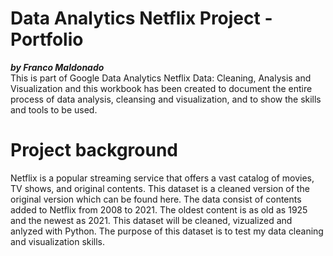 # **Data Analytics Netflix Project - Portfolio**

***by Franco Maldonado*** <br>
This is part of Google Data Analytics Netflix Data: Cleaning, Analysis and Visualization and this workbook has been created to document the entire process of data analysis, cleansing and visualization, and to show the skills and tools to be used.

# **Project background**
Netflix is a popular streaming service that offers a vast catalog of movies, TV shows, and original contents. This dataset is a cleaned version of the original version which can be found here. The data consist of contents added to Netflix from 2008 to 2021. The oldest content is as old as 1925 and the newest as 2021. This dataset will be cleaned, vizualized and anlyzed with Python. The purpose of this dataset is to test my data cleaning and visualization skills.

